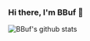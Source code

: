 ### Hi there, I'm BBuf 👋

![BBuf's github stats](https://github-readme-stats.vercel.app/api?username=BBuf&show_icons=true&count_private=true&hide=prs&theme=default_repocard)
